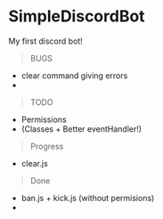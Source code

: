 # SimpleDiscordBot
 My first discord bot!

 > BUGS
 - clear command giving errors
 - 

 > TODO
 - Permissions
 - (Classes + Better eventHandler!)

 > Progress
 - clear.js

 > Done
 - ban.js + kick.js (without permisions)
 - 

